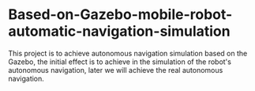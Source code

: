 # Based-on-Gazebo-mobile-robot-automatic-navigation-simulation
This project  is to  achieve autonomous navigation simulation  based on the  Gazebo,  the initial effect is to achieve in the simulation of the robot's autonomous navigation, later we will achieve the real autonomous navigation.
